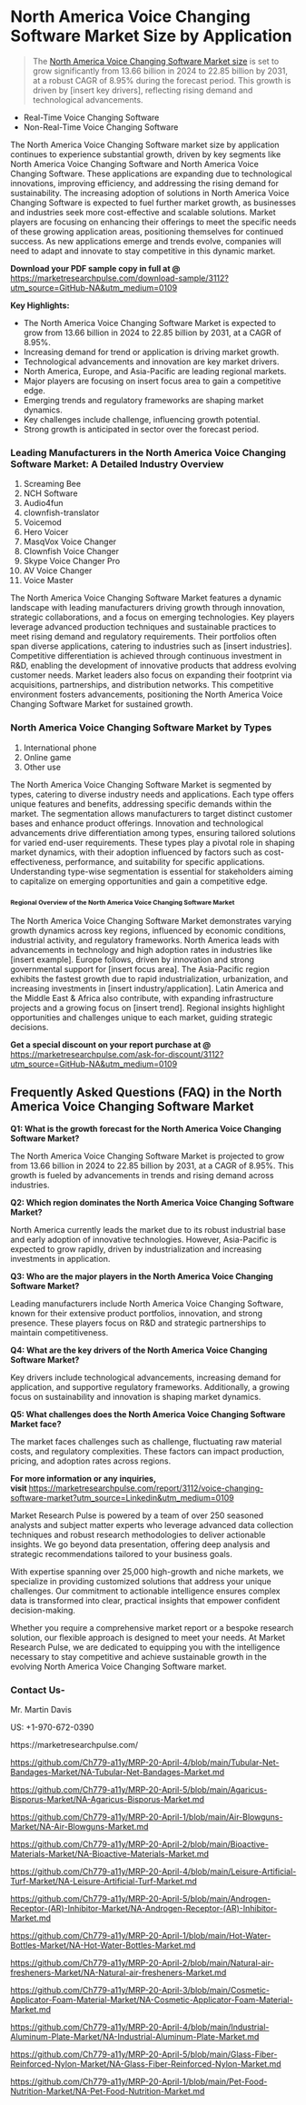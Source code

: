<h1>North America Voice Changing Software Market&nbsp;Size by Application</h1><blockquote><p>The <a href="https://marketresearchpulse.com/download-sample/3112?utm_source=GitHub-NA&amp;utm_medium=0109">North America Voice Changing Software Market size</a> is set to grow significantly from 13.66 billion in 2024 to 22.85 billion by 2031, at a robust CAGR of 8.95% during the forecast period. This growth is driven by [insert key drivers], reflecting rising demand and technological advancements.</p></blockquote><ul><li>Real-Time Voice Changing Software <li> Non-Real-Time Voice Changing Software</li></ul><p>The North America Voice Changing Software market size by application continues to experience substantial growth, driven by key segments like North America Voice Changing Software and North America Voice Changing Software. These applications are expanding due to technological innovations, improving efficiency, and addressing the rising demand for sustainability. The increasing adoption of solutions in North America Voice Changing Software is expected to fuel further market growth, as businesses and industries seek more cost-effective and scalable solutions. Market players are focusing on enhancing their offerings to meet the specific needs of these growing application areas, positioning themselves for continued success. As new applications emerge and trends evolve, companies will need to adapt and innovate to stay competitive in this dynamic market.</p><p><strong>Download your PDF sample copy in full at @ </strong><a href="https://marketresearchpulse.com/download-sample/3112?utm_source=GitHub-NA&amp;utm_medium=0109">https://marketresearchpulse.com/download-sample/3112?utm_source=GitHub-NA&amp;utm_medium=0109</a></p><p><strong>Key Highlights: </strong></p><ul><li>The North America Voice Changing Software Market is expected to grow from 13.66 billion in 2024 to 22.85 billion by 2031, at a CAGR of 8.95%.</li><li>Increasing demand for trend or application is driving market growth.</li><li>Technological advancements and innovation are key market drivers.</li><li>North America, Europe, and Asia-Pacific are leading regional markets.</li><li>Major players are focusing on insert focus area to gain a competitive edge.</li><li>Emerging trends and regulatory frameworks are shaping market dynamics.</li><li>Key challenges include challenge, influencing growth potential.</li><li>Strong growth is anticipated in sector over the forecast period.</li></ul><h3>Leading Manufacturers in the North America Voice Changing Software Market: A Detailed Industry Overview</h3><ol><li>Screaming Bee</li><li>NCH Software</li><li>Audio4fun</li><li>clownfish-translator</li><li>Voicemod</li><li>Hero Voicer</li><li>MasqVox Voice Changer</li><li>Clownfish Voice Changer</li><li>Skype Voice Changer Pro</li><li>AV Voice Changer</li><li>Voice Master</li></ol><div class="flex max-w-full flex-col flex-grow"><div class="min-h-8 text-message flex w-full flex-col items-end gap-2 whitespace-normal break-words [.text-message+&amp;]:mt-5" dir="auto" data-message-author-role="assistant" data-message-id="fd8432e4-4910-450d-b182-61b7bfb0a01f" data-message-model-slug="gpt-4o"><div class="flex w-full flex-col gap-1 empty:hidden first:pt-[3px]"><div class="markdown prose w-full break-words dark:prose-invert light"><p>The North America Voice Changing Software Market features a dynamic landscape with leading manufacturers driving growth through innovation, strategic collaborations, and a focus on emerging technologies. Key players leverage advanced production techniques and sustainable practices to meet rising demand and regulatory requirements. Their portfolios often span diverse applications, catering to industries such as [insert industries]. Competitive differentiation is achieved through continuous investment in R&amp;D, enabling the development of innovative products that address evolving customer needs. Market leaders also focus on expanding their footprint via acquisitions, partnerships, and distribution networks. This competitive environment fosters advancements, positioning the North America Voice Changing Software Market for sustained growth.</p></div></div></div></div><h3>North America Voice Changing Software Market by Types</h3><ol><li>International phone <li> Online game <li> Other use</li></ol><div class="flex max-w-full flex-col flex-grow"><div class="min-h-8 text-message flex w-full flex-col items-end gap-2 whitespace-normal break-words [.text-message+&amp;]:mt-5" dir="auto" data-message-author-role="assistant" data-message-id="084470be-0bb7-4664-bddf-5156b4f41249" data-message-model-slug="gpt-4o-mini"><div class="flex w-full flex-col gap-1 empty:hidden first:pt-[3px]"><div class="markdown prose w-full break-words dark:prose-invert light"><p>The North America Voice Changing Software Market is segmented by types, catering to diverse industry needs and applications. Each type offers unique features and benefits, addressing specific demands within the market. The segmentation allows manufacturers to target distinct customer bases and enhance product offerings. Innovation and technological advancements drive differentiation among types, ensuring tailored solutions for varied end-user requirements. These types play a pivotal role in shaping market dynamics, with their adoption influenced by factors such as cost-effectiveness, performance, and suitability for specific applications. Understanding type-wise segmentation is essential for stakeholders aiming to capitalize on emerging opportunities and gain a competitive edge.</p></div></div></div></div><h3><span style="font-size: 11px;">Regional Overview of the North America Voice Changing Software Market</span></h3><div class="flex max-w-full flex-col flex-grow"><div class="min-h-8 text-message flex w-full flex-col items-end gap-2 whitespace-normal break-words [.text-message+&amp;]:mt-5" dir="auto" data-message-author-role="assistant" data-message-id="e9038762-ce64-4e30-91c9-9bd413514231" data-message-model-slug="gpt-4o-mini"><div class="flex w-full flex-col gap-1 empty:hidden first:pt-[3px]"><div class="markdown prose w-full break-words dark:prose-invert light"><p>The North America Voice Changing Software Market demonstrates varying growth dynamics across key regions, influenced by economic conditions, industrial activity, and regulatory frameworks. North America leads with advancements in technology and high adoption rates in industries like [insert example]. Europe follows, driven by innovation and strong governmental support for [insert focus area]. The Asia-Pacific region exhibits the fastest growth due to rapid industrialization, urbanization, and increasing investments in [insert industry/application]. Latin America and the Middle East &amp; Africa also contribute, with expanding infrastructure projects and a growing focus on [insert trend]. Regional insights highlight opportunities and challenges unique to each market, guiding strategic decisions.</p></div></div></div></div><p><strong>Get a special discount on your report purchase at @ </strong><a href="https://marketresearchpulse.com/ask-for-discount/3112?utm_source=GitHub-NA&amp;utm_medium=0109">https://marketresearchpulse.com/ask-for-discount/3112?utm_source=GitHub-NA&amp;utm_medium=0109</a></p><h2>Frequently Asked Questions (FAQ) in the North America Voice Changing Software Market</h2><p><strong>Q1: What is the growth forecast for the North America Voice Changing Software Market?</strong></p><p>The North America Voice Changing Software Market is projected to grow from 13.66 billion in 2024 to 22.85 billion by 2031, at a CAGR of 8.95%. This growth is fueled by advancements in trends and rising demand across industries.</p><p><strong>Q2: Which region dominates the North America Voice Changing Software Market?</strong></p><p>North America currently leads the market due to its robust industrial base and early adoption of innovative technologies. However, Asia-Pacific is expected to grow rapidly, driven by industrialization and increasing investments in application.</p><p><strong>Q3: Who are the major players in the North America Voice Changing Software Market?</strong></p><p>Leading manufacturers include North America Voice Changing Software, known for their extensive product portfolios, innovation, and strong presence. These players focus on R&amp;D and strategic partnerships to maintain competitiveness.</p><p><strong>Q4: What are the key drivers of the North America Voice Changing Software Market?</strong></p><p>Key drivers include technological advancements, increasing demand for application, and supportive regulatory frameworks. Additionally, a growing focus on sustainability and innovation is shaping market dynamics.</p><p><strong>Q5: What challenges does the North America Voice Changing Software Market face?</strong></p><p>The market faces challenges such as challenge, fluctuating raw material costs, and regulatory complexities. These factors can impact production, pricing, and adoption rates across regions.</p><p><strong>For more information or any inquiries, visit&nbsp;</strong><a href="https://marketresearchpulse.com/report/3112/voice-changing-software-market?utm_source=Linkedin&utm_medium=0109">https://marketresearchpulse.com/report/3112/voice-changing-software-market?utm_source=Linkedin&utm_medium=0109</a></p><p>Market Research Pulse is powered by a team of over 250 seasoned analysts and subject matter experts who leverage advanced data collection techniques and robust research methodologies to deliver actionable insights. We go beyond data presentation, offering deep analysis and strategic recommendations tailored to your business goals.</p><p>With expertise spanning over 25,000 high-growth and niche markets, we specialize in providing customized solutions that address your unique challenges. Our commitment to actionable intelligence ensures complex data is transformed into clear, practical insights that empower confident decision-making.</p><p>Whether you require a comprehensive market report or a bespoke research solution, our flexible approach is designed to meet your needs. At Market Research Pulse, we are dedicated to equipping you with the intelligence necessary to stay competitive and achieve sustainable growth in the evolving North America Voice Changing Software market.</p><h3><strong>Contact Us-</strong></h3><p>Mr. Martin Davis</p><p>US: +1-970-672-0390</p><p>https://marketresearchpulse.com/</p><p><a href="https://github.com/Ch779-a11y/MRP-20-April-4/blob/main/Tubular-Net-Bandages-Market/NA-Tubular-Net-Bandages-Market.md">https://github.com/Ch779-a11y/MRP-20-April-4/blob/main/Tubular-Net-Bandages-Market/NA-Tubular-Net-Bandages-Market.md</a></p><p><a href="https://github.com/Ch779-a11y/MRP-20-April-5/blob/main/Agaricus-Bisporus-Market/NA-Agaricus-Bisporus-Market.md">https://github.com/Ch779-a11y/MRP-20-April-5/blob/main/Agaricus-Bisporus-Market/NA-Agaricus-Bisporus-Market.md</a></p><p><a href="https://github.com/Ch779-a11y/MRP-20-April-1/blob/main/Air-Blowguns-Market/NA-Air-Blowguns-Market.md">https://github.com/Ch779-a11y/MRP-20-April-1/blob/main/Air-Blowguns-Market/NA-Air-Blowguns-Market.md</a></p><p><a href="https://github.com/Ch779-a11y/MRP-20-April-2/blob/main/Bioactive-Materials-Market/NA-Bioactive-Materials-Market.md">https://github.com/Ch779-a11y/MRP-20-April-2/blob/main/Bioactive-Materials-Market/NA-Bioactive-Materials-Market.md</a></p><p><a href="https://github.com/Ch779-a11y/MRP-20-April-4/blob/main/Leisure-Artificial-Turf-Market/NA-Leisure-Artificial-Turf-Market.md">https://github.com/Ch779-a11y/MRP-20-April-4/blob/main/Leisure-Artificial-Turf-Market/NA-Leisure-Artificial-Turf-Market.md</a></p><p><a href="https://github.com/Ch779-a11y/MRP-20-April-5/blob/main/Androgen-Receptor-(AR)-Inhibitor-Market/NA-Androgen-Receptor-(AR)-Inhibitor-Market.md">https://github.com/Ch779-a11y/MRP-20-April-5/blob/main/Androgen-Receptor-(AR)-Inhibitor-Market/NA-Androgen-Receptor-(AR)-Inhibitor-Market.md</a></p><p><a href="https://github.com/Ch779-a11y/MRP-20-April-1/blob/main/Hot-Water-Bottles-Market/NA-Hot-Water-Bottles-Market.md">https://github.com/Ch779-a11y/MRP-20-April-1/blob/main/Hot-Water-Bottles-Market/NA-Hot-Water-Bottles-Market.md</a></p><p><a href="https://github.com/Ch779-a11y/MRP-20-April-2/blob/main/Natural-air-fresheners-Market/NA-Natural-air-fresheners-Market.md">https://github.com/Ch779-a11y/MRP-20-April-2/blob/main/Natural-air-fresheners-Market/NA-Natural-air-fresheners-Market.md</a></p><p><a href="https://github.com/Ch779-a11y/MRP-20-April-3/blob/main/Cosmetic-Applicator-Foam-Material-Market/NA-Cosmetic-Applicator-Foam-Material-Market.md">https://github.com/Ch779-a11y/MRP-20-April-3/blob/main/Cosmetic-Applicator-Foam-Material-Market/NA-Cosmetic-Applicator-Foam-Material-Market.md</a></p><p><a href="https://github.com/Ch779-a11y/MRP-20-April-4/blob/main/Industrial-Aluminum-Plate-Market/NA-Industrial-Aluminum-Plate-Market.md">https://github.com/Ch779-a11y/MRP-20-April-4/blob/main/Industrial-Aluminum-Plate-Market/NA-Industrial-Aluminum-Plate-Market.md</a></p><p><a href="https://github.com/Ch779-a11y/MRP-20-April-5/blob/main/Glass-Fiber-Reinforced-Nylon-Market/NA-Glass-Fiber-Reinforced-Nylon-Market.md">https://github.com/Ch779-a11y/MRP-20-April-5/blob/main/Glass-Fiber-Reinforced-Nylon-Market/NA-Glass-Fiber-Reinforced-Nylon-Market.md</a></p><p><a href="https://github.com/Ch779-a11y/MRP-20-April-1/blob/main/Pet-Food-Nutrition-Market/NA-Pet-Food-Nutrition-Market.md">https://github.com/Ch779-a11y/MRP-20-April-1/blob/main/Pet-Food-Nutrition-Market/NA-Pet-Food-Nutrition-Market.md</a></p>
